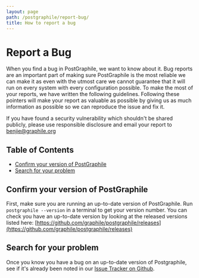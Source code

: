 ```yaml
---
layout: page
path: /postgraphile/report-bug/
title: How to report a bug
---
```


# Report a Bug

When you find a bug in PostGraphile, we want to know about it. Bug reports are an important part of making sure PostGraphile is the most reliable we can make it as even with the utmost care we cannot guarantee that it will run on every system with every configuration possible. To make the most of your reports, we have written the following guidelines. Following these pointers will make your report as valuable as possible by giving us as much information as possible so we can reproduce the issue and fix it.

If you have found a security vulnerability which shouldn't be shared publicly, please use responsible disclosure and email your report to <a href="mailto:benjie@graphile.org">benjie@graphile.org</a>


## Table of Contents
  - [Confirm your version of PostGraphile](#confirm-your-version-of-postgraphile)
  - [Search for your problem](#search-for-your-problem)

## Confirm your version of PostGraphile

First, make sure you are running an up-to-date version of PostGraphile. Run `postgraphile --version` in a terminal to get your version number. You can check you have an up-to-date version by looking at the released versions listed here: [https://github.com/graphile/postgraphile/releases](https://github.com/graphile/postgraphile/releases)

## Search for your problem

Once you know you have a bug on an up-to-date version of Postgraphile, see if it's already been noted in our [Issue Tracker on Github](https://github.com/graphile/postgraphile/issues). 
